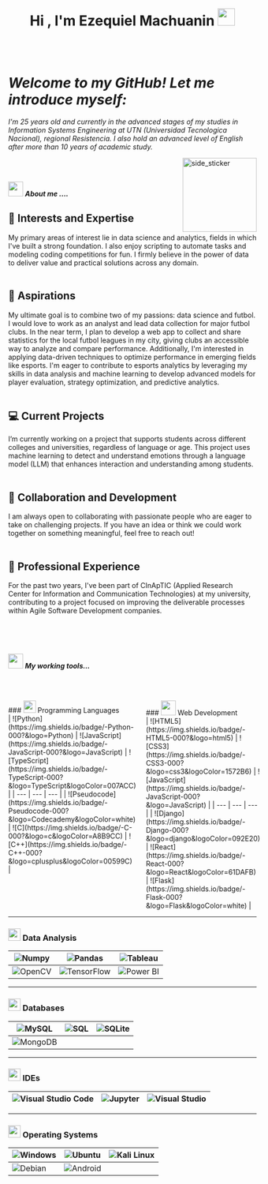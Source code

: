 <h1 align="center">Hi , I'm Ezequiel Machuanin <img src="https://media.giphy.com/media/hvRJCLFzcasrR4ia7z/giphy.gif" width="35"></h1>

<br><br>
<p align="center">
  <em>
    <h1>Welcome to my GitHub! Let me introduce myself:</h1>
                  I'm 25 years old and currently in the advanced stages of my studies in Information Systems Engineering at UTN (Universidad Tecnologica Nacional), regional Resistencia. 
                                      I also hold an advanced level of English after more than 10 years of academic study.
  </em> 
  <br>

</p>

<img align="right" width=150px height=150px alt="side_sticker" src="https://media.giphy.com/media/TEnXkcsHrP4YedChhA/giphy.gif" />
<br><br>


<img src="https://media.giphy.com/media/iY8CRBdQXODJSCERIr/giphy.gif" width="30px">&nbsp;***About me ....***

<h2>🚀 Interests and Expertise</h2>
My primary areas of interest lie in data science and analytics, fields in which I've built a strong foundation. I also enjoy scripting to automate tasks and modeling coding competitions for fun. I firmly believe in the power of data to deliver value and practical solutions across any domain.<br><br>
<h2>🎯 Aspirations</h2>
My ultimate goal is to combine two of my passions: data science and futbol. I would love to work as an analyst and lead data collection for major futbol clubs. In the near term, I plan to develop a web app to collect and share statistics for the local futbol leagues in my city, giving clubs an accessible way to analyze and compare performance. Additionally, I'm interested in applying data-driven techniques to optimize performance in emerging fields like esports. I'm eager to contribute to esports analytics by leveraging my skills in data analysis and machine learning to develop advanced models for player evaluation, strategy optimization, and predictive analytics.<br><br>
<h2>💻 Current Projects</h2>
I’m currently working on a project that supports students across different colleges and universities, regardless of language or age. This project uses machine learning to detect and understand emotions through a language model (LLM) that enhances interaction and understanding among students.<br><br>
<h2>🤝 Collaboration and Development</h2>
I am always open to collaborating with passionate people who are eager to take on challenging projects. If you have an idea or think we could work together on something meaningful, feel free to reach out!<br><br>
<h2>🏢 Professional Experience</h2>
For the past two years, I've been part of CInApTIC (Applied Research Center for Information and Communication Technologies) at my university, contributing to a project focused on improving the deliverable processes within Agile Software Development companies.<br><br>

 <br><br>

<img src="https://media.giphy.com/media/iY8CRBdQXODJSCERIr/giphy.gif" width="30px">&nbsp;***My working tools...***


<br><br>

<div style="display: flex; justify-content: space-between;">
  <div style="margin-right: 20px;">
    ### <picture> <img src="https://github.com/7oSkaaa/7oSkaaa/blob/main/Images/Programming_Languages.gif?raw=true" width=25px>  </picture> Programming Languages
    <br>
    | ![Python](https://img.shields.io/badge/-Python-000?&logo=Python) | ![JavaScript](https://img.shields.io/badge/-JavaScript-000?&logo=JavaScript) | ![TypeScript](https://img.shields.io/badge/-TypeScript-000?&logo=TypeScript&logoColor=007ACC) |
    | --- | --- | --- |
    | ![Pseudocode](https://img.shields.io/badge/-Pseudocode-000?&logo=Codecademy&logoColor=white) | ![C](https://img.shields.io/badge/-C-000?&logo=c&logoColor=A8B9CC) | ![C++](https://img.shields.io/badge/-C++-000?&logo=cplusplus&logoColor=00599C) |
  </div>

  <div>
    ### <picture> <img src="https://github.com/7oSkaaa/7oSkaaa/blob/main/Images/Front_End.gif?raw=true" width=30px>  </picture> Web Development
    <br>
    | ![HTML5](https://img.shields.io/badge/-HTML5-000?&logo=html5) | ![CSS3](https://img.shields.io/badge/-CSS3-000?&logo=css3&logoColor=1572B6) | ![JavaScript](https://img.shields.io/badge/-JavaScript-000?&logo=JavaScript) |
    | --- | --- | --- |
    | ![Django](https://img.shields.io/badge/-Django-000?&logo=django&logoColor=092E20) | ![React](https://img.shields.io/badge/-React-000?&logo=React&logoColor=61DAFB) | ![Flask](https://img.shields.io/badge/-Flask-000?&logo=Flask&logoColor=white) |
  </div>
</div>

---

### <picture> <img src = "https://github.com/7oSkaaa/7oSkaaa/blob/main/Images/Software_Tools.gif?raw=true" width = 25px>  </picture> Data Analysis

| ![Numpy](https://img.shields.io/badge/-Numpy-000?&logo=numpy&logoColor=4FA9DC) | ![Pandas](https://img.shields.io/badge/-Pandas-000?&logo=pandas&logoColor=150458) | ![Tableau](https://img.shields.io/badge/-Tableau-000?&logo=Tableau&logoColor=E97627) |
| --- | --- | --- |
| ![OpenCV](https://img.shields.io/badge/-OpenCV-000?&logo=opencv&logoColor=5C3EE8) | ![TensorFlow](https://img.shields.io/badge/-TensorFlow-000?&logo=tensorflow&logoColor=FF6F00) | ![Power BI](https://img.shields.io/badge/-Power%20BI-000?&logo=power-bi&logoColor=F2C811) |

---

### <picture> <img src="https://github.com/7oSkaaa/7oSkaaa/blob/main/Images/Right_Side.gif?raw=true" width="25px"> </picture> Databases

| ![MySQL](https://img.shields.io/badge/-MySQL-000?&logo=mysql&logoColor=4479A1) | ![SQL](https://img.shields.io/badge/-SQL-000?&logo=postgresql&logoColor=316192) | ![SQLite](https://img.shields.io/badge/-SQLite-000?&logo=sqlite&logoColor=003B57) |
| --- | --- | --- |
| ![MongoDB](https://img.shields.io/badge/-MongoDB-000?&logo=mongodb&logoColor=47A248) |  |  |

---

### <picture> <img src = "https://github.com/7oSkaaa/7oSkaaa/blob/main/Images/IDEs.gif?raw=true" width = 25px>  </picture> IDEs

| ![Visual Studio Code](https://img.shields.io/badge/-Visual%20Studio%20Code-000?&logo=visual-studio-code&logoColor=007ACC) | ![Jupyter](https://img.shields.io/badge/-Jupyter-000?&logo=Jupyter&logoColor=F37626) | ![Visual Studio](https://img.shields.io/badge/-Visual%20Studio-000?&logo=visual-studio&logoColor=007ACC) |
| --- | --- | --- |

---

### <picture> <img src = "https://github.com/7oSkaaa/7oSkaaa/blob/main/Images/OS.gif?raw=true" width = 25px>  </picture> Operating Systems

| ![Windows](https://img.shields.io/badge/-Windows-000?&logo=windows&logoColor=00ADEF) | ![Ubuntu](https://img.shields.io/badge/-Ubuntu-000?&logo=Ubuntu&logoColor=E95420) | ![Kali Linux](https://img.shields.io/badge/-Kali%20Linux-000?&logo=KaliLinux&logoColor=557C94) |
| --- | --- | --- |
| ![Debian](https://img.shields.io/badge/-Debian-000?&logo=debian&logoColor=A81D33) | ![Android](https://img.shields.io/badge/-Android-000?&logo=android&logoColor=3DDC84) | |
